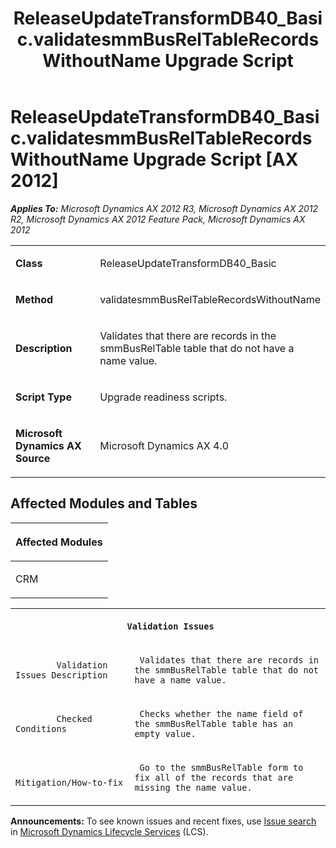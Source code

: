 ﻿---
title: ReleaseUpdateTransformDB40_Basic.validatesmmBusRelTableRecordsWithoutName Upgrade Script
TOCTitle: ReleaseUpdateTransformDB40_Basic.validatesmmBusRelTableRecordsWithoutName Upgrade Script
ms:assetid: 71ab4c48-1eed-e49d-d35a-a241a913ed86
ms:mtpsurl: https://msdn.microsoft.com/en-us/library/JJ685792(v=AX.60)
ms:contentKeyID: 49708991
ms.date: 05/18/2015
mtps_version: v=AX.60
---

# ReleaseUpdateTransformDB40\_Basic.validatesmmBusRelTableRecordsWithoutName Upgrade Script [AX 2012]


_**Applies To:** Microsoft Dynamics AX 2012 R3, Microsoft Dynamics AX 2012 R2, Microsoft Dynamics AX 2012 Feature Pack, Microsoft Dynamics AX 2012_

<table>
<colgroup>
<col style="width: 50%" />
<col style="width: 50%" />
</colgroup>
<tbody>
<tr class="odd">
<td><p><strong>Class</strong></p></td>
<td><p>ReleaseUpdateTransformDB40_Basic</p></td>
</tr>
<tr class="even">
<td><p><strong>Method</strong></p></td>
<td><p>validatesmmBusRelTableRecordsWithoutName</p></td>
</tr>
<tr class="odd">
<td><p><strong>Description</strong></p></td>
<td><p>Validates that there are records in the smmBusRelTable table that do not have a name value.</p></td>
</tr>
<tr class="even">
<td><p><strong>Script Type</strong></p></td>
<td><p>Upgrade readiness scripts.</p></td>
</tr>
<tr class="odd">
<td><p><strong>Microsoft Dynamics AX Source</strong></p></td>
<td><p>Microsoft Dynamics AX 4.0</p></td>
</tr>
</tbody>
</table>


## Affected Modules and Tables

<table>
<colgroup>
<col style="width: 100%" />
</colgroup>
<thead>
<tr class="header">
<th><p>Affected Modules</p></th>
</tr>
</thead>
<tbody>
<tr class="odd">
<td><p>CRM</p></td>
</tr>
</tbody>
</table>


<table xmlns="http://www.w3.org/1999/xhtml">
              <tr><th colspan="2">
		
   <p>
   
	 Validation Issues
  </p>
  </th></tr>
              <tr><td>
		
   <p>
   
	 
            Validation Issues Description
          
  </p>
  </td><td>
		
   <p>
   
	 Validates that there are records in the smmBusRelTable table that do not have a name value.
  </p>
  </td></tr>
              <tr><td>
		
   <p>
   
	 
            Checked Conditions
          
  </p>
  </td><td>
		
   <p>
   
	 Checks whether the name field of the smmBusRelTable table has an empty value.
  </p>
  </td></tr>
              <tr><td>
		
   <p>
   
	 
            Mitigation/How-to-fix
          
  </p>
  </td><td>
		
   <p>
   
	 Go to the smmBusRelTable form to fix all of the records that are missing the name value.
  </p>
  </td></tr>
            </table>

  
**Announcements:** To see known issues and recent fixes, use [Issue search](http://go.microsoft.com/fwlink/?linkid=389258) in [Microsoft Dynamics Lifecycle Services](http://go.microsoft.com/fwlink/?linkid=306505) (LCS).

